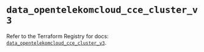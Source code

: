 # `data_opentelekomcloud_cce_cluster_v3`

Refer to the Terraform Registry for docs: [`data_opentelekomcloud_cce_cluster_v3`](https://registry.terraform.io/providers/opentelekomcloud/opentelekomcloud/1.36.20/docs/data-sources/cce_cluster_v3).
